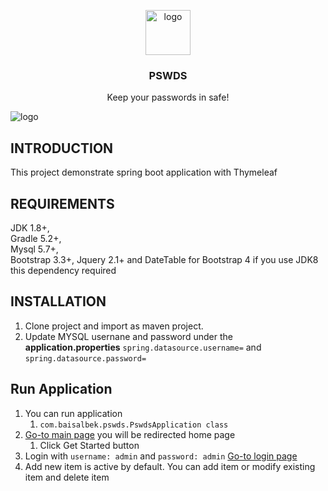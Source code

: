 
<p align="center">
    <img src="http://universidadedegestao.com.br/wp-content/uploads/lock-open-blue.png" alt="logo" width="72" height="72">
</p>

<h3 align="center">PSWDS</h3>

<p align="center">
     Keep your passwords in safe!
</p>

![logo](https://i.postimg.cc/PqfrX2wR/PSWDS.png)

INTRODUCTION
------------

This project demonstrate spring boot application with Thymeleaf

REQUIREMENTS
------------
JDK 1.8+, <br/>
Gradle 5.2+,<br/>
Mysql 5.7+,<br/>
Bootstrap 3.3+, Jquery 2.1+ and DateTable for Bootstrap 4
if you use JDK8 this dependency required

INSTALLATION
------------
 1. Clone project and import as maven project.
 2. Update MYSQL usernane and password under the <strong>application.properties</strong> 
 `spring.datasource.username=` and 
 `spring.datasource.password=`
 
 Run Application
------------
1. You can run application
    1. `com.baisalbek.pswds.PswdsApplication class`
2. [Go-to main page](http://localhost:8080) you will be redirected home page
    1. Click Get Started button 
3. Login with `username: admin` and `password: admin` [Go-to login page](http://localhost:8080/login)
4. Add new item is active by default. You can add item or modify existing item and delete item 
